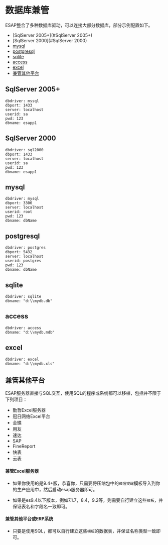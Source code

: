 # 数据库兼管
ESAP整合了多种数据库驱动，可以连接大部分数据库，部分示例配置如下。

* [SqlServer 2005+](#SqlServer 2005+)
* [SqlServer 2000](#SqlServer 2000)
* [mysql](#mysql)
* [postgresql](#postgresql)
* [sqlite](#sqlite)
* [access](#access)
* [excel](#excel)
* [兼管其他平台](#兼管其他平台)

## SqlServer 2005+
```
dbdriver: mssql
dbport: 1433
server: localhost
userid: sa
pwd: 123
dbname: esapp1
```

## SqlServer 2000
```
dbdriver: sql2000
dbport: 1433
server: localhost
userid: sa
pwd: 123
dbname: esapp1
```

## mysql
```
dbdriver: mysql
dbport: 3306
server: localhost
userid: root
pwd: 123
dbname: dbName
```

## postgresql
```
dbdriver: postgres
dbport: 5432
server: localhost
userid: postgres
pwd: 123
dbname: dbName
```

## sqlite
```
dbdriver: sqlite
dbname: "d:\\mydb.db"
```

## access
```
dbdriver: access
dbname: "d:\\mydb.mdb"
```

## excel
```
dbdriver: excel
dbname: "d:\\mydb.xls"
```

## 兼管其他平台
ESAP服务器直接与SQL交互，使用SQL的程序或系统都可以移植，包括并不限于下列项目：

+ 勤哲Excel服务器
+ 冠日网络Excel平台
+ 金蝶
+ 用友
+ 速达
+ SAP
+ FineReport
+ 快表
+ 云表

#### 兼管Excel服务器

* 如果你使用的是9.4+版，恭喜你，只需要将压缩包中的`微信提醒`模板导入到你的生产应用中，然后启动esap服务器即可。

* 如果是es9.4以下版本，例如7.1.7，8.4，9.2等，则需要自行建立这些`模板`，并保证表名和字段名一致即可。

#### 兼管其他平台或ERP系统

* 只要是使用SQL，都可以自行建立这些`模板`的数据表，并保证名称类型一致即可。
